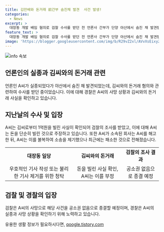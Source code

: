 ```yaml
---
title: 김만배와 돈거래 前간부 숨진채 발견  사건 발생!
categories:
  - News
excerpt: >
  대장동 개발 배임 혐의로 검찰 수사를 받던 전 언론사 간부가 단양 야산에서 숨진 채 발견됐다. A(56)씨는 화천대유 대주주 김만배씨로부터 1억원을 빌린 후, 대장동 관련 우호적인 기사를 쓰거나 불리한 기사를 막아달라는 혐의를 받았다. 그는 이를 부인했으나, 회사에서 해고되고 최근 패소한 소송으로 스트레스를 받았던 것으로 전해졌다. 검찰은 해당 사건을 공소권 없음으로 종결할 예정이다.
feature_text: >
  대장동 개발 배임 혐의로 검찰 수사를 받던 전 언론사 간부가 단양 야산에서 숨진 채 발견됐다. A(56)씨는 화천대유 대주주 김만배씨로부터 1억원을 빌린 후, 대장동 관련 우호적인 기사를 쓰거나 불리한 기사를 막아달라는 혐의를 받았다. 그는 이를 부인했으나, 회사에서 해고되고 최근 패소한 소송으로 스트레스를 받았던 것으로 전해졌다. 검찰은 해당 사건을 공소권 없음으로 종결할 예정이다.
image: 'https://blogger.googleusercontent.com/img/b/R29vZ2xl/AVvXsEixyZcFfHzMRdzZMjFBmAUKJYCLCGyLL1o632UiGVXcaFdKo_bkvkuCioo0uUKlGfBVcT3P84aROyZIXSBEx3Aw5nCQ3pTgDom1WDC4m8eifvWiAmWEEVb4x6G_l8C0QH225ldMjyaFvpxGEBGNO37VmDTDMHGhJPq73UglMfDca1-0aw/s1600/blogspot.png'
---
```


<p><img src="https://blogger.googleusercontent.com/img/b/R29vZ2xl/AVvXsEixyZcFfHzMRdzZMjFBmAUKJYCLCGyLL1o632UiGVXcaFdKo_bkvkuCioo0uUKlGfBVcT3P84aROyZIXSBEx3Aw5nCQ3pTgDom1WDC4m8eifvWiAmWEEVb4x6G_l8C0QH225ldMjyaFvpxGEBGNO37VmDTDMHGhJPq73UglMfDca1-0aw/s1600/blogspot.png" alt="info 속보" /></p>

<h2 data-ke-size="size26">언론인의 실종과 김씨와의 돈거래 관련</h2>

<p data-ke-size="size16">언론인 A씨가 실종되었다가 야산에서 숨진 채 발견되었는데, 김씨와의 돈거래 혐의와 관련하여 수사를 받던 중이었습니다. 이에 대해 경찰은 A씨의 사망 상황과 김씨와의 돈거래 사실을 확인하고 있습니다.</p>

<h2 data-ke-size="size26">지난날의 수사 및 입장</h2>

<p data-ke-size="size16">A씨는 김씨로부터 1억원을 빌린 사실이 확인되어 검찰의 조사를 받았고, 이에 대해 A씨는 돈을 단순히 빌린 것으로 주장하고 있습니다. 또한 A씨가 소속된 회사는 A씨를 해고한 뒤, A씨는 이를 불복하여 소송을 제기했으나 최근에는 패소한 것으로 전해졌습니다.</p>

<table>
    <tr>
        <td style="text-align: center; height: 17px;"><b>대장동 일당</b></td>
        <td style="text-align: center; height: 17px;"><b>김씨와의 돈거래</b></td>
        <td style="text-align: center; height: 17px;"><b>검찰의 조사 결과</b></td>
    </tr>
    <tr>
        <td style="text-align: center; height: 17px;">우호적인 기사 작성 또는 불리한 기사 제거를 위한 청탁</td>
        <td style="text-align: center; height: 17px;">돈을 빌린 사실 확인, A씨는 이를 부정</td>
        <td style="text-align: center; height: 17px;">공소권 없음으로 종결 예정</td>
    </tr>
</table>

<h2 data-ke-size="size26">검찰 및 경찰의 입장</h2>

<p data-ke-size="size16">검찰은 A씨의 사망으로 해당 사건을 공소권 없음으로 종결할 예정이며, 경찰은 A씨의 실종과 사망 상황을 확인하기 위해 노력하고 있습니다.</p>
유용한 생활 정보가 필요하시다면, <a href="https://qoogle.tistory.com" rel="dofollow">qoogle.tistory.com</a>


